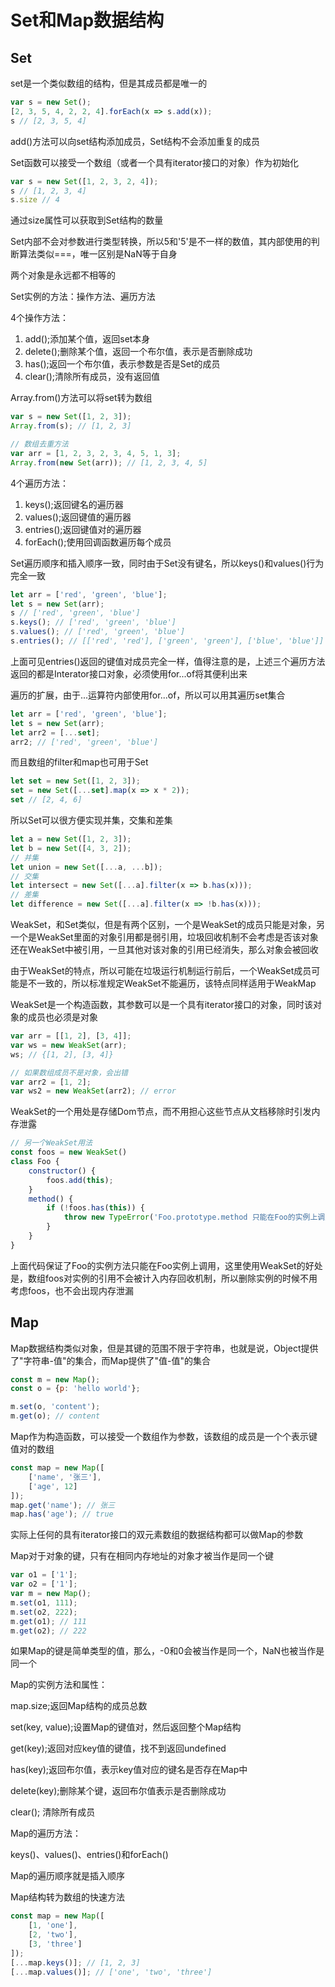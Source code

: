 # Set和Map数据结构

## Set

set是一个类似数组的结构，但是其成员都是唯一的

```js
var s = new Set();
[2, 3, 5, 4, 2, 2, 4].forEach(x => s.add(x));
s // [2, 3, 5, 4]
```

add()方法可以向set结构添加成员，Set结构不会添加重复的成员

Set函数可以接受一个数组（或者一个具有iterator接口的对象）作为初始化

```js
var s = new Set([1, 2, 3, 2, 4]);
s // [1, 2, 3, 4]
s.size // 4
```

通过size属性可以获取到Set结构的数量

Set内部不会对参数进行类型转换，所以5和'5'是不一样的数值，其内部使用的判断算法类似===，唯一区别是NaN等于自身

两个对象是永远都不相等的

Set实例的方法：操作方法、遍历方法

4个操作方法：

1. add();添加某个值，返回set本身
2. delete();删除某个值，返回一个布尔值，表示是否删除成功
3. has();返回一个布尔值，表示参数是否是Set的成员
4. clear();清除所有成员，没有返回值

Array.from()方法可以将set转为数组

```js
var s = new Set([1, 2, 3]);
Array.from(s); // [1, 2, 3]

// 数组去重方法
var arr = [1, 2, 3, 2, 3, 4, 5, 1, 3];
Array.from(new Set(arr)); // [1, 2, 3, 4, 5]
```

4个遍历方法：

1. keys();返回键名的遍历器
2. values();返回键值的遍历器
3. entries();返回键值对的遍历器
4. forEach();使用回调函数遍历每个成员

Set遍历顺序和插入顺序一致，同时由于Set没有键名，所以keys()和values()行为完全一致

```js
let arr = ['red', 'green', 'blue'];
let s = new Set(arr);
s // ['red', 'green', 'blue']
s.keys(); // ['red', 'green', 'blue']
s.values(); // ['red', 'green', 'blue']
s.entries(); // [['red', 'red'], ['green', 'green'], ['blue', 'blue']]
```

上面可见entries()返回的键值对成员完全一样，值得注意的是，上述三个遍历方法返回的都是Interator接口对象，必须使用for...of将其便利出来

遍历的扩展，由于...运算符内部使用for...of，所以可以用其遍历set集合

```js
let arr = ['red', 'green', 'blue'];
let s = new Set(arr);
let arr2 = [...set];
arr2; // ['red', 'green', 'blue']
```

而且数组的filter和map也可用于Set

```js
let set = new Set([1, 2, 3]);
set = new Set([...set].map(x => x * 2));
set // [2, 4, 6]
```

所以Set可以很方便实现并集，交集和差集

```js
let a = new Set([1, 2, 3]);
let b = new Set([4, 3, 2]);
// 并集
let union = new Set([...a, ...b]);
// 交集
let intersect = new Set([...a].filter(x => b.has(x)));
// 差集
let difference = new Set([...a].filter(x => !b.has(x)));
```

WeakSet，和Set类似，但是有两个区别，一个是WeakSet的成员只能是对象，另一个是WeakSet里面的对象引用都是弱引用，垃圾回收机制不会考虑是否该对象还在WeakSet中被引用，一旦其他对该对象的引用已经消失，那么对象会被回收

由于WeakSet的特点，所以可能在垃圾运行机制运行前后，一个WeakSet成员可能是不一致的，所以标准规定WeakSet不能遍历，该特点同样适用于WeakMap

WeakSet是一个构造函数，其参数可以是一个具有iterator接口的对象，同时该对象的成员也必须是对象

```js
var arr = [[1, 2], [3, 4]];
var ws = new WeakSet(arr);
ws; // {[1, 2], [3, 4]}

// 如果数组成员不是对象，会出错
var arr2 = [1, 2];
var ws2 = new WeakSet(arr2); // error
```

WeakSet的一个用处是存储Dom节点，而不用担心这些节点从文档移除时引发内存泄露

```js
// 另一个WeakSet用法
const foos = new WeakSet()
class Foo {
    constructor() {
        foos.add(this);
    }
    method() {
        if (!foos.has(this)) {
            throw new TypeError('Foo.prototype.method 只能在Foo的实例上调用')
        }
    }
}
```

上面代码保证了Foo的实例方法只能在Foo实例上调用，这里使用WeakSet的好处是，数组foos对实例的引用不会被计入内存回收机制，所以删除实例的时候不用考虑foos，也不会出现内存泄漏

## Map

Map数据结构类似对象，但是其键的范围不限于字符串，也就是说，Object提供了"字符串-值"的集合，而Map提供了"值-值"的集合

```js
const m = new Map();
const o = {p: 'hello world'};

m.set(o, 'content');
m.get(o); // content
```

Map作为构造函数，可以接受一个数组作为参数，该数组的成员是一个个表示键值对的数组

```js
const map = new Map([
    ['name', '张三'],
    ['age', 12]
]);
map.get('name'); // 张三
map.has('age'); // true
```

实际上任何的具有iterator接口的双元素数组的数据结构都可以做Map的参数

Map对于对象的键，只有在相同内存地址的对象才被当作是同一个键

```js
var o1 = ['1'];
var o2 = ['1'];
var m = new Map();
m.set(o1, 111);
m.set(o2, 222);
m.get(o1); // 111
m.get(o2); // 222
```

如果Map的键是简单类型的值，那么，-0和0会被当作是同一个，NaN也被当作是同一个

Map的实例方法和属性：

map.size;返回Map结构的成员总数

set(key, value);设置Map的键值对，然后返回整个Map结构

get(key);返回对应key值的键值，找不到返回undefined

has(key);返回布尔值，表示key值对应的键名是否存在Map中

delete(key);删除某个键，返回布尔值表示是否删除成功

clear(); 清除所有成员

Map的遍历方法：

keys()、values()、entries()和forEach()

Map的遍历顺序就是插入顺序

Map结构转为数组的快速方法

```js
const map = new Map([
    [1, 'one'],
    [2, 'two'],
    [3, 'three']
]);
[...map.keys()]; // [1, 2, 3]
[...map.values()]; // ['one', 'two', 'three']
```